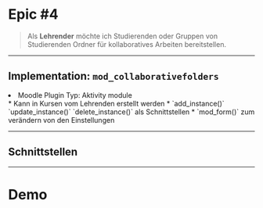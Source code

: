 # Epic #4

> Als **Lehrender** möchte ich Studierenden oder Gruppen von Studierenden Ordner für kollaboratives Arbeiten bereitstellen.

---

## Implementation: `mod_collaborativefolders`
<li> Moodle Plugin Typ: Aktivity module </li>
    * Kann in Kursen vom Lehrenden erstellt werden
    * `add_instance()` `update_instance()` `delete_instance()` als Schnittstellen
    * `mod_form()` zum verändern von den Einstellungen

---

## Schnittstellen

---

<!-- .element: data-background-image="images/pixabay/photo-336376.jpg" data-state="dim-background" -->
<h1 onclick="window.open('https://sso.uni-muenster.de/PSLearnweb/ps_sciebo','_blank');">Demo</h1>
